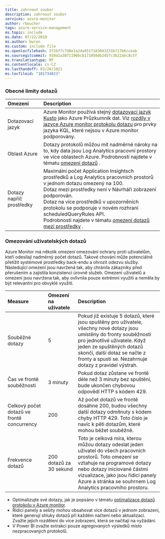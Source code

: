 ```yaml
---
title: zahrnout soubor
description: zahrnout soubor
services: azure-monitor
author: rboucher
tags: azure-service-management
ms.topic: include
ms.date: 07/22/2019
ms.author: bwren
ms.custom: include file
ms.openlocfilehash: 5f2b77c7d8e1a2da9517183043231b717b6cceab
ms.sourcegitcommit: 910a1a38711966cb171050db245fc3b22abc8c5f
ms.translationtype: MT
ms.contentlocale: cs-CZ
ms.lasthandoff: 03/20/2021
ms.locfileid: "101734023"
---
```

### <a name="general-query-limits"></a>Obecné limity dotazů

| Omezení | Description |
|:---|:---|
| Dotazovací jazyk | Azure Monitor používá stejný [dotazovací jazyk Kusto](/azure/kusto/query/) jako Azure Průzkumník dat. Viz [rozdíly v jazyce Azure monitor protokolu dotazu](/azure/data-explorer/kusto/query/) pro prvky jazyka KQL, které nejsou v Azure monitor podporovány. |
| Oblast Azure | Dotazy protokolů můžou mít nadměrné nároky na to, kdy data jsou Log Analytics pracovní prostory ve více oblastech Azure. Podrobnosti najdete v tématu [omezení dotazů](../articles/azure-monitor/logs/scope.md#query-scope-limits) . |
| Dotazy napříč prostředky | Maximální počet Application Insightsch prostředků a Log Analytics pracovních prostorů v jednom dotazu omezený na 100.<br>Dotaz mezi prostředky není v Návrháři zobrazení podporován.<br>Dotaz na více prostředků v upozorněních protokolu se podporuje v novém rozhraní scheduledQueryRules API.<br>Podrobnosti najdete v tématu [omezení dotazů mezi prostředky](../articles/azure-monitor/logs/cross-workspace-query.md#cross-resource-query-limits) . |

### <a name="user-query-throttling"></a>Omezování uživatelských dotazů
Azure Monitor má několik omezení omezování ochrany proti uživatelům, kteří odesílají nadměrný počet dotazů. Takové chování může potenciálně přetížit systémové prostředky back-endu a ohrozit odezvu služby. Následující omezení jsou navržená tak, aby chránila zákazníky před přerušením a zajistila konzistenci úrovně služeb. Omezení uživatelů a omezení jsou navržena tak, aby ovlivnila pouze extrémní využití a neměla by být relevantní pro obvyklé využití.


| Measure | Omezení na uživatele | Description |
|:---|:---|:---|
| Souběžné dotazy | 5 | Pokud již existuje 5 dotazů, které jsou spuštěny pro uživatele, všechny nové dotazy jsou umístěny do fronty souběžnosti pro jednotlivé uživatele. Když jeden ze spuštěných dotazů skončí, další dotaz se načte z fronty a spustí se. Nezahrnuje dotazy z pravidel výstrah.
| Čas ve frontě souběžnosti | 3 minuty | Pokud dotaz zůstane ve frontě déle než 3 minuty bez spuštění, bude ukončen chybovou odpovědí HTTP s kódem 429. |
| Celkový počet dotazů ve frontě concurrency | 200 | Až počet dotazů ve frontě dosáhne 200, budou všechny další dotazy odmítnuty s kódem chyby HTTP 429. Toto číslo je navíc k pěti dotazům, které mohou běžet souběžně. |
| Frekvence dotazů | 200 dotazů za 30 sekund | Toto je celková míra, kterou můžou dotazy odeslat jeden uživatel do všech pracovních prostorů.  Toto omezení se vztahuje na programové dotazy nebo dotazy iniciované částmi vizualizace, jako jsou řídicí panely Azure a stránka se souhrnem Log Analytics pracovního prostoru. |

- Optimalizujte své dotazy, jak je popsáno v tématu [optimalizace dotazů protokolu v Azure monitor](../articles/azure-monitor/logs/query-optimization.md).
- Řídicí panely a sešity mohou obsahovat více dotazů v jednom zobrazení, které generují shluky dotazů při každém načtení nebo aktualizaci. Zvažte jejich rozdělení do více zobrazení, která se načítají na vyžádání. 
- V Power BI zvažte extrakci pouze agregovaných výsledků místo nezpracovaných protokolů.